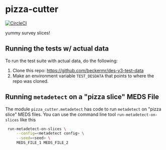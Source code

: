 # pizza-cutter

[![CircleCI](https://circleci.com/gh/beckermr/pizza-cutter.svg?style=svg)](https://circleci.com/gh/beckermr/pizza-cutter)

yummy survey slices!

## Running the tests w/ actual data

To run the test suite with actual data, do the following:

1. Clone this repo: https://github.com/beckermr/des-y3-test-data
2. Make an environment variable `TEST_DESDATA` that points to where the repo was cloned.

## Running `metadetect` on a "pizza slice" MEDS File

The module `pizza_cutter.metadetect` has code to run `metadetect`
on "pizza slice" MEDS files. You can use the command line tool
`run-metadetect-on-slices` like this

```bash
 run-metadetect-on-slices \
     --config=<metadetect config> \
     --seed=<seed> \
     MEDS_FILE_1 MEDS_FILE_2
```
